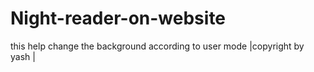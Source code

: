 # Night-reader-on-website
this help change the background according to user mode
|copyright by yash |
